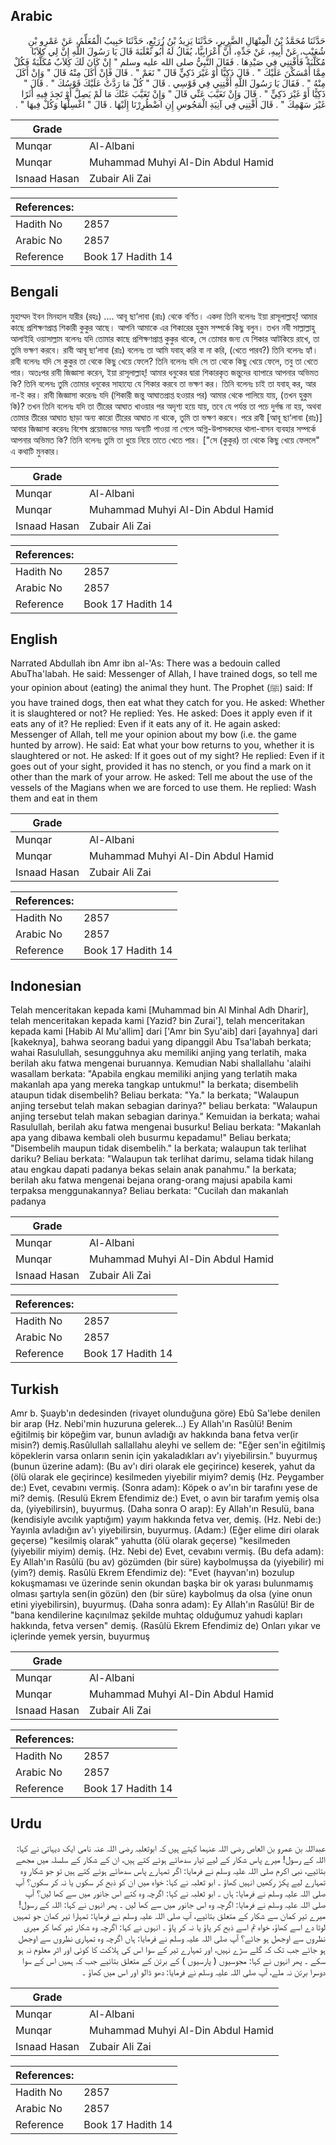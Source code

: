 ## Arabic


<div dir="rtl" lang="ar" style={{fontSize:'larger',backgroundColor:'#f8f9fa',padding:20}}>
حَدَّثَنَا مُحَمَّدُ بْنُ الْمِنْهَالِ الضَّرِيرِ، حَدَّثَنَا يَزِيدُ بْنُ زُرَيْعٍ، حَدَّثَنَا حَبِيبٌ الْمُعَلِّمُ، عَنْ عَمْرِو بْنِ شُعَيْبٍ، عَنْ أَبِيهِ، عَنْ جَدِّهِ، أَنَّ أَعْرَابِيًّا، يُقَالُ لَهُ أَبُو ثَعْلَبَةَ قَالَ يَا رَسُولَ اللَّهِ إِنَّ لِي كِلاَبًا مُكَلَّبَةً فَأَفْتِنِي فِي صَيْدِهَا ‏.‏ فَقَالَ النَّبِيُّ صلى الله عليه وسلم ‏"‏ إِنْ كَانَ لَكَ كِلاَبٌ مُكَلَّبَةٌ فَكُلْ مِمَّا أَمْسَكْنَ عَلَيْكَ ‏"‏ ‏.‏ قَالَ ذَكِيًّا أَوْ غَيْرَ ذَكِيٍّ قَالَ ‏"‏ نَعَمْ ‏"‏ ‏.‏ قَالَ فَإِنْ أَكَلَ مِنْهُ قَالَ ‏"‏ وَإِنْ أَكَلَ مِنْهُ ‏"‏ ‏.‏ فَقَالَ يَا رَسُولَ اللَّهِ أَفْتِنِي فِي قَوْسِي ‏.‏ قَالَ ‏"‏ كُلْ مَا رَدَّتْ عَلَيْكَ قَوْسُكَ ‏"‏ ‏.‏ قَالَ ‏"‏ ذَكِيًّا أَوْ غَيْرَ ذَكِيٍّ ‏"‏ ‏.‏ قَالَ وَإِنْ تَغَيَّبَ عَنِّي قَالَ ‏"‏ وَإِنْ تَغَيَّبَ عَنْكَ مَا لَمْ يَصِلَّ أَوْ تَجِدَ فِيهِ أَثَرًا غَيْرَ سَهْمِكَ ‏"‏ ‏.‏ قَالَ أَفْتِنِي فِي آنِيَةِ الْمَجُوسِ إِنِ اضْطُرِرْنَا إِلَيْهَا ‏.‏ قَالَ ‏"‏ اغْسِلْهَا وَكُلْ فِيهَا ‏"‏ ‏.‏
</div>
<div style={{backgroundColor:'#f8f9fa',padding:20, marginBottom: 10}}><table> <thead> <tr> <th>Grade</th> <th></th> </tr> </thead> <tbody> <tr><td>Munqar</td><td>Al-Albani</td></tr><tr><td>Munqar</td><td>Muhammad Muhyi Al-Din Abdul Hamid</td></tr><tr><td>Isnaad Hasan</td><td>Zubair Ali Zai</td></tr></tbody></table><table> <thead> <tr> <th>References:</th> <th></th> </tr> </thead> <tbody><tr><td>Hadith No</td><td>2857</td></tr><tr><td>Arabic No</td><td>2857</td></tr><tr><td>Reference</td><td>Book 17 Hadith 14</td></tr></tbody></table></div>

## Bengali


<div dir="ltr" lang="bn" style={{fontSize:'larger',backgroundColor:'#f8f9fa',padding:20}}>
মুহাম্মদ ইবন মিনহাল যারীর (রহঃ) .... আবূ ছা‘লাবা (রাঃ) থেকে বর্ণিত। একদা তিনি বলেনঃ ইয়া রাসূলাল্লাহ্! আমার কাছে প্রশিক্ষণপ্রাপ্ত শিকারী কুকুর আছে। আপনি আমাকে এর শিকারের হুকুম সম্পর্কে কিছু বলুন। তখন নবী সাল্লাল্লাহু আলাইহি ওয়াসাল্লাম বলেনঃ যদি তোমার কাছে প্রশিক্ষণপ্রাপ্ত কুকুর থাকে, সে তোমার জন্য যে শিকার আটকিয়ে রাখে, তা তুমি ভক্ষণ করবে। রাবী আবূ ছা‘লাবা (রাঃ) বলেনঃ তা আমি যবাহ্ করি বা না করি, (খেতে পারব?) তিনি বলেনঃ হ্যাঁ। রাবী বলেনঃ যদি সে কুকুর তা থেকে কিছু খেয়ে ফেলে? তিনি বলেনঃ যদি সে তা থেকে কিছু খেয়ে ফেলে, তবু তা খেতে পার। অতঃপর রাবী জিজ্ঞাসা করেন, ইয়া রাসূলাল্লাহ্! আমার ধনুকের দ্বারা শিকারকৃত জন্তুদের ব্যাপারে আপনার অভিমত কি? তিনি বলেনঃ তুমি তোমার ধনুকের সাহায্যে যে শিকার করবে তা ভক্ষণ কর। তিনি বলেনঃ চাই তা যবাহ্ কর, আর না-ই কর। রাবী জিজ্ঞাসা করেনঃ যদি (শিকারী জন্তু আঘাতপ্রাপ্ত হওয়ার পর) আমার থেকে পালিয়ে যায়, (তখন হুকুম কি)? তখন তিনি বলেনঃ যদি তা তীরের আঘাত খাওয়ার পর অদৃশ্য হয়ে যায়, তবে যে পর্যন্ত তা পচে দুর্গন্ধ না হয়, অথবা তোমার তীরের আঘাত ছাড়া অন্য কারো তীরের আঘাত না থাকে, তুমি তা ভক্ষণ করবে। পরে রাবী [আবূ ছা‘লাবা (রাঃ)] আবার জিজ্ঞাসা করেনঃ বিশেষ প্রয়োজনের সময় অন্যটি পাওয়া না গেলে অগ্নি-উপাসকদের থালা-বাসন ব্যবহার সম্পর্কে আপনার অভিমত কি? তিনি বলেনঃ তুমি তা ধুয়ে নিয়ে তাতে খেতে পার। ["সে (কুকুর) তা থেকে কিছু খেয়ে ফেললে" এ কথাটি মুনকার।
</div>
<div style={{backgroundColor:'#f8f9fa',padding:20, marginBottom: 10}}><table> <thead> <tr> <th>Grade</th> <th></th> </tr> </thead> <tbody> <tr><td>Munqar</td><td>Al-Albani</td></tr><tr><td>Munqar</td><td>Muhammad Muhyi Al-Din Abdul Hamid</td></tr><tr><td>Isnaad Hasan</td><td>Zubair Ali Zai</td></tr></tbody></table><table> <thead> <tr> <th>References:</th> <th></th> </tr> </thead> <tbody><tr><td>Hadith No</td><td>2857</td></tr><tr><td>Arabic No</td><td>2857</td></tr><tr><td>Reference</td><td>Book 17 Hadith 14</td></tr></tbody></table></div>

## English


<div dir="ltr" lang="en" style={{fontSize:'larger',backgroundColor:'#f8f9fa',padding:20}}>
Narrated Abdullah ibn Amr ibn al-'As: There was a bedouin called AbuTha'labah. He said: Messenger of Allah, I have trained dogs, so tell me your opinion about (eating) the animal they hunt. The Prophet (ﷺ) said: If you have trained dogs, then eat what they catch for you. He asked: Whether it is slaughtered or not? He replied: Yes. He asked: Does it apply even if it eats any of it? He replied: Even if it eats any of it. He again asked: Messenger of Allah, tell me your opinion about my bow (i.e. the game hunted by arrow). He said: Eat what your bow returns to you, whether it is slaughtered or not. He asked: If it goes out of my sight? He replied: Even if it goes out of your sight, provided it has no stench, or you find a mark on it other than the mark of your arrow. He asked: Tell me about the use of the vessels of the Magians when we are forced to use them. He replied: Wash them and eat in them
</div>
<div style={{backgroundColor:'#f8f9fa',padding:20, marginBottom: 10}}><table> <thead> <tr> <th>Grade</th> <th></th> </tr> </thead> <tbody> <tr><td>Munqar</td><td>Al-Albani</td></tr><tr><td>Munqar</td><td>Muhammad Muhyi Al-Din Abdul Hamid</td></tr><tr><td>Isnaad Hasan</td><td>Zubair Ali Zai</td></tr></tbody></table><table> <thead> <tr> <th>References:</th> <th></th> </tr> </thead> <tbody><tr><td>Hadith No</td><td>2857</td></tr><tr><td>Arabic No</td><td>2857</td></tr><tr><td>Reference</td><td>Book 17 Hadith 14</td></tr></tbody></table></div>

## Indonesian


<div dir="ltr" lang="id" style={{fontSize:'larger',backgroundColor:'#f8f9fa',padding:20}}>
Telah menceritakan kepada kami [Muhammad bin Al Minhal Adh Dharir], telah menceritakan kepada kami [Yazid? bin Zurai'], telah menceritakan kepada kami [Habib Al Mu'allim] dari ['Amr bin Syu'aib] dari [ayahnya] dari [kakeknya], bahwa seorang badui yang dipanggil Abu Tsa'labah berkata; wahai Rasulullah, sesungguhnya aku memiliki anjing yang terlatih, maka berilah aku fatwa mengenai buruannya. Kemudian Nabi shallallahu 'alaihi wasallam berkata: "Apabila engkau memiliki anjing yang terlatih maka makanlah apa yang mereka tangkap untukmu!" Ia berkata; disembelih ataupun tidak disembelih? Beliau berkata: "Ya." Ia berkata; "Walaupun anjing tersebut telah makan sebagian darinya?" beliau berkata: "Walaupun anjing tersebut telah makan sebagian darinya." Kemuidan ia berkata; wahai Rasulullah, berilah aku fatwa mengenai busurku! Beliau berkata: "Makanlah apa yang dibawa kembali oleh busurmu kepadamu!" Beliau berkata; "Disembelih maupun tidak disembelih." Ia berkata; walaupun tak terlihat dariku? Beliau berkata: "Walaupun tak terlihat darimu, selama tidak hilang atau engkau dapati padanya bekas selain anak panahmu." Ia berkata; berilah aku fatwa mengenai bejana orang-orang majusi apabila kami terpaksa menggunakannya? Beliau berkata: "Cucilah dan makanlah padanya
</div>
<div style={{backgroundColor:'#f8f9fa',padding:20, marginBottom: 10}}><table> <thead> <tr> <th>Grade</th> <th></th> </tr> </thead> <tbody> <tr><td>Munqar</td><td>Al-Albani</td></tr><tr><td>Munqar</td><td>Muhammad Muhyi Al-Din Abdul Hamid</td></tr><tr><td>Isnaad Hasan</td><td>Zubair Ali Zai</td></tr></tbody></table><table> <thead> <tr> <th>References:</th> <th></th> </tr> </thead> <tbody><tr><td>Hadith No</td><td>2857</td></tr><tr><td>Arabic No</td><td>2857</td></tr><tr><td>Reference</td><td>Book 17 Hadith 14</td></tr></tbody></table></div>

## Turkish


<div dir="ltr" lang="tr" style={{fontSize:'larger',backgroundColor:'#f8f9fa',padding:20}}>
Amr b. Şuayb'ın dedesinden (rivayet olunduğuna göre) Ebû Sa'lebe denilen bir arap (Hz. Nebi'min huzuruna gelerek...) Ey Allah'ın Rasûlü! Benim eğitilmiş bir köpeğim var, bunun avladığı av hakkında bana fetva ver(ir misin?) demiş.Rasûlullah sallallahu aleyhi ve sellem de: "Eğer sen'in eğitilmiş köpeklerin varsa onların senin için yakaladıkları av'ı yiyebilirsin." buyurmuş (bunun üzerine adam): (Bu av'ı diri olarak ele geçirince) keserek, yahut da (ölü olarak ele geçirince) kesilmeden yiyebilir miyim? demiş (Hz. Peygamber de:) Evet, cevabını vermiş. (Sonra adam): Köpek o av'ın bir tarafını yese de mi? demiş. (Resulü Ekrem Efendimiz de:) Evet, o avın bir tarafım yemiş olsa da, (yiyebilirsin), buyurmuş. (Daha sonra O arap): Ey Allah'ın Resulü, bana (kendisiyle avcılık yaptığım) yayım hakkında fetva ver, demiş. (Hz. Nebi de:) Yayınla avladığın av'ı yiyebilirsin, buyurmuş. (Adam:) (Eğer elime diri olarak geçerse) "kesilmiş olarak" yahutta (ölü olarak geçerse) "kesilmeden (yiyebilir miyim) demiş. (Hz. Nebi de) Evet, cevabını vermiş. (Bu defa adam): Ey Allah'ın Rasûlü (bu av) gözümden (bir süre) kaybolmuşsa da (yiyebilir) mi (yim?) demiş. Rasûlü Ekrem Efendimiz de): "Evet (hayvan'ın) bozulup kokuşmaması ve üzerinde senin okundan başka bir ok yarası bulunmamış olması şartıyla sen(in gözün) den (bir süre) kaybolmuş da olsa (yine onun etini yiyebilirsin), buyurmuş. (Daha sonra adam): Ey Allah'ın Rasûlü! Bir de "bana kendilerine kaçınılmaz şekilde muhtaç olduğumuz yahudi kapları hakkında, fetva versen" demiş. (Rasûlü Ekrem Efendimiz de) Onları yıkar ve içlerinde yemek yersin, buyurmuş
</div>
<div style={{backgroundColor:'#f8f9fa',padding:20, marginBottom: 10}}><table> <thead> <tr> <th>Grade</th> <th></th> </tr> </thead> <tbody> <tr><td>Munqar</td><td>Al-Albani</td></tr><tr><td>Munqar</td><td>Muhammad Muhyi Al-Din Abdul Hamid</td></tr><tr><td>Isnaad Hasan</td><td>Zubair Ali Zai</td></tr></tbody></table><table> <thead> <tr> <th>References:</th> <th></th> </tr> </thead> <tbody><tr><td>Hadith No</td><td>2857</td></tr><tr><td>Arabic No</td><td>2857</td></tr><tr><td>Reference</td><td>Book 17 Hadith 14</td></tr></tbody></table></div>

## Urdu


<div dir="rtl" lang="ur" style={{fontSize:'larger',backgroundColor:'#f8f9fa',padding:20}}>
عبداللہ بن عمرو بن العاص رضی اللہ عنہما کہتے ہیں کہ ابوثعلبہ رضی اللہ عنہ نامی ایک دیہاتی نے کہا: اللہ کے رسول! میرے پاس شکار کے لیے تیار سدھائے ہوئے کتے ہیں، ان کے شکار کے سلسلہ میں مجھے بتائیے، نبی اکرم صلی اللہ علیہ وسلم نے فرمایا: اگر تمہارے پاس سدھائے ہوئے کتے ہیں تو جو شکار وہ تمہارے لیے پکڑ رکھیں انہیں کھاؤ ۔ ابو ثعلبہ نے کہا: خواہ میں ان کو ذبح کر سکوں یا نہ کر سکوں؟ آپ صلی اللہ علیہ وسلم نے فرمایا: ہاں ۔ ابو ثعلبہ نے کہا: اگرچہ وہ کتے اس جانور میں سے کھا لیں؟ آپ صلی اللہ علیہ وسلم نے فرمایا: اگرچہ وہ اس جانور میں سے کھا لیں ۔ پھر انہوں نے کہا: اللہ کے رسول! میرے تیر کمان سے شکار کے متعلق بتائیے، آپ صلی اللہ علیہ وسلم نے فرمایا: تمہارا تیر کمان جو تمہیں لوٹا دے اسے کھاؤ، خواہ تم اسے ذبح کر پاؤ یا نہ کر پاؤ ۔ انہوں نے کہا: اگرچہ وہ شکار تیر کھا کر میری نظروں سے اوجھل ہو جائے؟ آپ صلی اللہ علیہ وسلم نے فرمایا: ہاں اگرچہ وہ تمہاری نظروں سے اوجھل ہو جائے جب تک کہ گلے سڑے نہیں، اور تمہارے تیر کے سوا اس کی ہلاکت کا کوئی اور اثر معلوم نہ ہو سکے ۔ پھر انہوں نے کہا: مجوسیوں ( پارسیوں ) کے برتن کے متعلق بتائیے جب کہ ہمیں اس کے سوا دوسرا برتن نہ ملے، آپ صلی اللہ علیہ وسلم نے فرمایا: دھو ڈالو اور اس میں کھاؤ ۔
</div>
<div style={{backgroundColor:'#f8f9fa',padding:20, marginBottom: 10}}><table> <thead> <tr> <th>Grade</th> <th></th> </tr> </thead> <tbody> <tr><td>Munqar</td><td>Al-Albani</td></tr><tr><td>Munqar</td><td>Muhammad Muhyi Al-Din Abdul Hamid</td></tr><tr><td>Isnaad Hasan</td><td>Zubair Ali Zai</td></tr></tbody></table><table> <thead> <tr> <th>References:</th> <th></th> </tr> </thead> <tbody><tr><td>Hadith No</td><td>2857</td></tr><tr><td>Arabic No</td><td>2857</td></tr><tr><td>Reference</td><td>Book 17 Hadith 14</td></tr></tbody></table></div>
